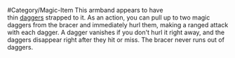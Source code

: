 #Category/Magic-Item 
This armband appears to have thin [daggers](https://5e.tools/items.html#dagger_phb) strapped to it. As an action, you can pull up to two magic daggers from the bracer and immediately hurl them, making a ranged attack with each dagger. A dagger vanishes if you don't hurl it right away, and the daggers disappear right after they hit or miss. The bracer never runs out of daggers.